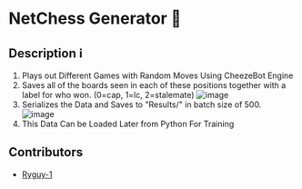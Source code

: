 # NetChess Generator 📜

## Description ℹ
1. Plays out Different Games with Random Moves Using CheezeBot Engine
2. Saves all of the boards seen in each of these positions together with a label for who won. (0=cap, 1=lc, 2=stalemate)
![image](https://user-images.githubusercontent.com/20056414/127567823-7ce46299-7374-48d7-bcbb-94c0bf896867.png)
4. Serializes the Data and Saves to "Results/" in batch size of 500.
 ![image](https://user-images.githubusercontent.com/20056414/127567750-8f34ec69-4242-4370-8dc5-69bd3a58f766.png)
4. This Data Can be Loaded Later from Python For Training

## Contributors
- [Ryguy-1](https://github.com/Ryguy-1)

